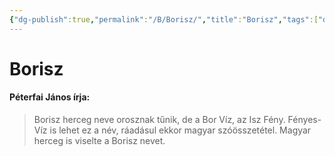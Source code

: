 ```yaml
---
{"dg-publish":true,"permalink":"/B/Borisz/","title":"Borisz","tags":["dg_uploaded"],"created":"2023-11-22T12:58","updated":"2023-11-22T12:58"}
---
```



# Borisz

#### Péterfai János írja:

> Borisz herceg neve orosznak tűnik, de a Bor Víz, az Isz Fény. Fényes-Víz is lehet ez a név, ráadásul ekkor magyar szóösszetétel. Magyar herceg is viselte a Borisz nevet.  